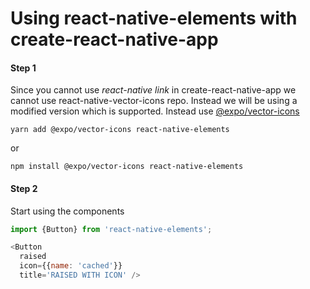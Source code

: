 # Using react-native-elements with create-react-native-app

#### Step 1
Since you cannot use *react-native link* in create-react-native-app we cannot use react-native-vector-icons repo. Instead we will be using a modified version which is supported. Instead use [@expo/vector-icons](https://github.com/exponent/vector-icons)

```
yarn add @expo/vector-icons react-native-elements
```
or

```
npm install @expo/vector-icons react-native-elements
```

#### Step 2

Start using the components

```js
import {Button} from 'react-native-elements';

<Button
  raised
  icon={{name: 'cached'}}
  title='RAISED WITH ICON' />
```

